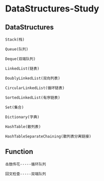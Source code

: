 # DataStructures-Study

## DataStructures
```
Stack(栈)

Queue(队列)

Deque(双端队列)

LinkedList(链表)

DoublyLinkedList(双向列表)

CircularLinkedList(循环链表)

SortedLinkedList(有序链表)

Set(集合)

Dictionary(字典)

HashTable(散列表)

HashTableSeparateChaining(散列表分离链接)
```
## Function
```
击鼓传花-----循环队列

回文检查-----双端队列
```
